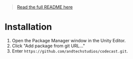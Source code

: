 > [Read the full README here](https://github.com/andtechstudios/codecast/tree/master)

# Installation
1. Open the Package Manager window in the Unity Editor.
2. Click "Add package from git URL..."
3. Enter `https://github.com/andtechstudios/codecast.git`.
